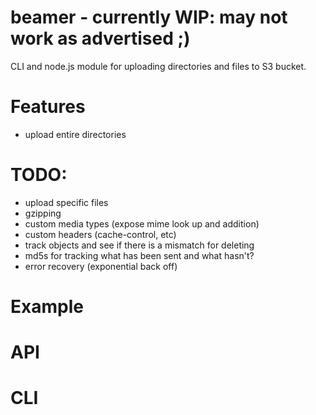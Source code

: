 # beamer - currently WIP: may not work as advertised ;)

CLI and node.js module for uploading directories and files to S3 bucket.

# Features

* upload entire directories

# TODO:

* upload specific files
* gzipping
* custom media types (expose mime look up and addition)
* custom headers (cache-control, etc)
* track objects and see if there is a mismatch for deleting
* md5s for tracking what has been sent and what hasn't?
* error recovery (exponential back off)

# Example

# API

# CLI
